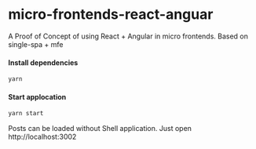 # micro-frontends-react-anguar
A Proof of Concept of using React + Angular in micro frontends. Based on single-spa + mfe

#### Install dependencies
```bash
yarn
```

#### Start applocation
```bash
yarn start
```

Posts can be loaded without Shell application. Just open http://localhost:3002
